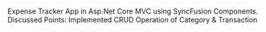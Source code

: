 # 
Expense Tracker App in Asp.Net Core MVC using SyncFusion Components.
Discussed Points: Implemented CRUD Operation of Category & Transaction

